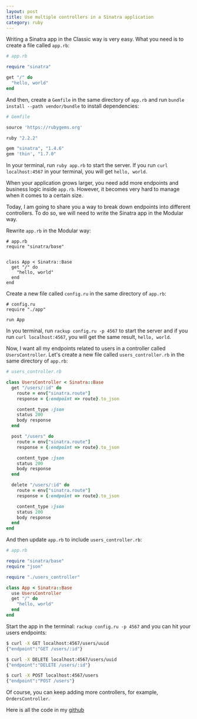 ```yaml
---
layout: post
title: Use multiple controllers in a Sinatra application
category: ruby
---
```


Writing a Sinatra app in the Classic way is very easy. What you need is to create a file
called `app.rb`:

```ruby
# app.rb

require "sinatra"

get "/" do
  "hello, world"
end

```

And then, create a `Gemfile` in the same directory of `app.rb` and run `bundle install --path vendor/bundle` to install dependencies:

```ruby
# Gemfile

source 'https://rubygems.org'

ruby "2.2.2"

gem "sinatra", "1.4.6"
gem 'thin', "1.7.0"
```

In your terminal, run `ruby app.rb` to start the server. If you run
`curl localhost:4567` in your terminal, you will get `hello, world`.

When your application grows larger, you need add more endpoints and business
logic inside `app.rb`. However, it becomes very hard to manage when it comes
to a certain size.

Today, I am going to share you a way to break down endpoints into different controllers. To do so, we will need to write
the Sinatra app in the Modular way.

Rewrite `app.rb` in the Modular way:

```
# app.rb
require "sinatra/base"


class App < Sinatra::Base
  get "/" do
    "hello, world"
  end
end
```

Create a new file called `config.ru` in the same directory of `app.rb`:

```
# config.ru
require "./app"

run App
```

In you terminal, run `rackup config.ru -p 4567` to start the server and if you
run `curl localhost:4567`, you will get the same result, `hello, world`.

Now, I want all my endpoints related to users in a controller called
`UsersController`. Let's create a new file called `users_controller.rb` in the
same directory of `app.rb`:

```ruby
# users_controller.rb

class UsersController < Sinatra::Base
  get "/users/:id" do
    route = env["sinatra.route"]
    response = {:endpoint => route}.to_json

    content_type :json
    status 200
    body response
  end

  post "/users" do
    route = env["sinatra.route"]
    response = {:endpoint => route}.to_json

    content_type :json
    status 200
    body response
  end

  delete "/users/:id" do
    route = env["sinatra.route"]
    response = {:endpoint => route}.to_json

    content_type :json
    status 200
    body response
  end
end
```

And then update `app.rb` to include `users_controller.rb`:

```ruby
# app.rb

require "sinatra/base"
require "json"

require "./users_controller"

class App < Sinatra::Base
  use UsersController
  get "/" do
    "hello, world"
  end
end

```

Start the app in the terminal: `rackup config.ru -p 4567` and you can hit your users endpoints:

```bash
$ curl -X GET localhost:4567/users/uuid
{"endpoint":"GET /users/:id"}

$ curl -X DELETE localhost:4567/users/uuid
{"endpoint":"DELETE /users/:id"}

$ curl -X POST localhost:4567/users
{"endpoint":"POST /users"}
```

Of course, you can keep adding more controllers, for example, `OrdersController`.

Here is all the code in my [github](https://github.com/pingzh/multiple-controllers-in-sinatra-application)
